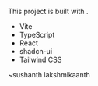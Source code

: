 This project is built with .

- Vite
- TypeScript
- React
- shadcn-ui
- Tailwind CSS

~sushanth lakshmikaanth
